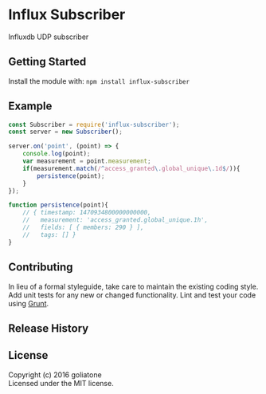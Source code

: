 # Influx Subscriber

Influxdb UDP subscriber

## Getting Started
Install the module with: `npm install influx-subscriber`

## Example
```js
const Subscriber = require('influx-subscriber');
const server = new Subscriber();

server.on('point', (point) => {
    console.log(point);
    var measurement = point.measurement;
    if(measurement.match(/^access_granted\.global_unique\.1d$/)){
        persistence(point);
    }
});

function persistence(point){
    // { timestamp: 1470934800000000000,
    //   measurement: 'access_granted.global_unique.1h',
    //   fields: [ { members: 290 } ],
    //   tags: [] }
}
```


## Contributing
In lieu of a formal styleguide, take care to maintain the existing coding style. Add unit tests for any new or changed functionality. Lint and test your code using [Grunt](http://gruntjs.com/).

## Release History


## License
Copyright (c) 2016 goliatone  
Licensed under the MIT license.
